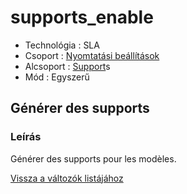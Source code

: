 # supports\_enable

* Technológia : SLA
* Csoport : [Nyomtatási beállítások](../sla_printer/sla_parameters.md)
* Alcsoport : [Support](../../beallitasok/print_settings.md#support)s
* Mód : Egyszerű

## Générer des supports

### Leírás

Générer des supports pour les modèles.

[Vissza a változók listájához](../../variable_list)

